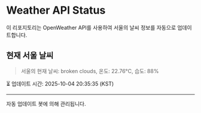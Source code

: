 
# Weather API Status

이 리포지토리는 OpenWeather API를 사용하여 서울의 날씨 정보를 자동으로 업데이트합니다.

## 현재 서울 날씨
> 서울의 현재 날씨: broken clouds, 온도: 22.76°C, 습도: 88%

⏳ 업데이트 시간: 2025-10-04 20:35:35 (KST)

---
자동 업데이트 봇에 의해 관리됩니다.
